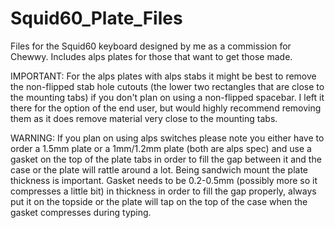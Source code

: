 # Squid60_Plate_Files

Files for the Squid60 keyboard designed by me as a commission for Chewwy. Includes alps plates for those that want to get those made.



IMPORTANT: For the alps plates with alps stabs it might be best to remove the non-flipped stab hole cutouts (the lower two rectangles that are close to the mounting tabs) if you don't plan on using a non-flipped spacebar. I left it there for the option of the end user, but would highly recommend removing them as it does remove material very close to the mounting tabs.

WARNING: If you plan on using alps switches please note you either have to order a 1.5mm plate or a 1mm/1.2mm plate (both are alps spec) and use a gasket on the top of the plate tabs in order to fill the gap between it and the case or the plate will rattle around a lot. Being sandwich mount the plate thickness is important. Gasket needs to be 0.2-0.5mm (possibly more so it compresses a little bit) in thickness in order to fill the gap properly, always put it on the topside or the plate will tap on the top of the case when the gasket compresses during typing.
